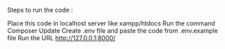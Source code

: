 Steps to run the code :

Place this code in localhost server like xampp/htdocs
Run the command Composer Update
Create .env file and paste the code from .env.example file
Run the URL http://127.0.0.1:8000/
